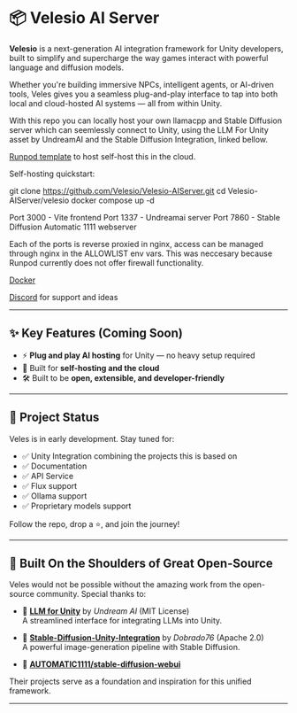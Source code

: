 # 📦 Velesio AI Server

**Velesio** is a next-generation AI integration framework for Unity developers, built to simplify and supercharge the way games interact with powerful language and diffusion models.

Whether you're building immersive NPCs, intelligent agents, or AI-driven tools, Veles gives you a seamless plug-and-play interface to tap into both local and cloud-hosted AI systems — all from within Unity.

With this repo you can locally host your own llamacpp and Stable Diffusion server which can seemlessly connect to Unity, using the LLM For Unity asset by UndreamAI and the Stable Diffusion Integration, linked bellow.

[Runpod template](https://www.runpod.io/console/explore/07cky3lznr) to host self-host this in the cloud.

Self-hosting quickstart:

git clone https://github.com/Velesio/Velesio-AIServer.git
cd Velesio-AIServer/velesio
docker compose up -d

Port 3000 - Vite frontend
Port 1337 - Undreamai server
Port 7860 - Stable Diffusion Automatic 1111 webserver

Each of the ports is reverse proxied in nginx, access can be managed through nginx in the ALLOWLIST env vars. This was neccesary because Runpod currently does not offer firewall functionality.

[Docker](https://hub.docker.com/repository/docker/teocholakov/velesio-aiserver)

[Discord](https://discord.gg/pMB6w3mJyF) for support and ideas

---

## ✨ Key Features (Coming Soon)

- ⚡ **Plug and play AI hosting** for Unity — no heavy setup required  
- 🧠 Built for **self-hosting and the cloud**
- 🛠️ Built to be **open, extensible, and developer-friendly**  

---
## 🚧 Project Status

Veles is in early development. Stay tuned for:

- ✅ Unity Integration combining the projects this is based on
- ✅ Documentation
- ✅ API Service
- ✅ Flux support
- ✅ Ollama support
- ✅ Proprietary models support

Follow the repo, drop a ⭐, and join the journey!

---

## 🧱 Built On the Shoulders of Great Open-Source

Veles would not be possible without the amazing work from the open-source community. Special thanks to:

- 🧠 [**LLM for Unity**](https://github.com/undreamai/LLMUnity) by *Undream AI* (MIT License)  
  A streamlined interface for integrating LLMs into Unity.

- 🎨 [**Stable-Diffusion-Unity-Integration**](https://github.com/dobrado76/Stable-Diffusion-Unity-Integration) by *Dobrado76* (Apache 2.0)  
  A powerful image-generation pipeline with Stable Diffusion.

- 🎨 [**AUTOMATIC1111/stable-diffusion-webui**](https://github.com/AUTOMATIC1111/stable-diffusion-webui)

Their projects serve as a foundation and inspiration for this unified framework.

---